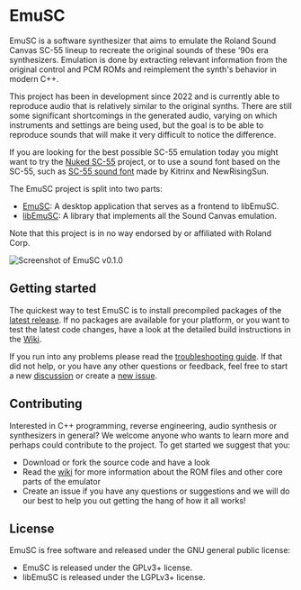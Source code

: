 # EmuSC

EmuSC is a software synthesizer that aims to emulate the Roland Sound Canvas SC-55 lineup to recreate the original sounds of these '90s era synthesizers. Emulation is done by extracting relevant information from the original control and PCM ROMs and reimplement the synth's behavior in modern C++.

This project has been in development since 2022 and is currently able to reproduce audio that is relatively similar to the original synths. There are still some significant shortcomings in the generated audio, varying on which instruments and settings are being used, but the goal is to be able to reproduce sounds that will make it very difficult to notice the difference.

If you are looking for the best possible SC-55 emulation today you might want to try the [Nuked SC-55](https://github.com/nukeykt/Nuked-SC55) project, or to use a sound font based on the SC-55, such as [SC-55 sound font](https://github.com/Kitrinx/SC55_Soundfont) made by Kitrinx and NewRisingSun.

The EmuSC project is split into two parts:
* [EmuSC](./emusc): A desktop application that serves as a frontend to libEmuSC.
* [libEmuSC](./libemusc): A library that implements all the Sound Canvas emulation.

Note that this project is in no way endorsed by or affiliated with Roland Corp.

![Screenshot of EmuSC v0.1.0](https://raw.githubusercontent.com/wiki/skjelten/emusc/images/Screenshot_EmuSC_0_1_0.png)


## Getting started

The quickest way to test EmuSC is to install precompiled packages of the [latest release](https://github.com/skjelten/emusc/releases/latest). If no packages are available for your platform, or you want to test the latest code changes, have a look at the detailed build instructions in the [Wiki](https://github.com/skjelten/emusc/wiki/Build-Instructions).

If you run into any problems please read the [troubleshooting guide](https://github.com/skjelten/emusc/wiki/Troubleshooting-Guide). If that did not help, or you have any other questions or feedback, feel free to start a new [discussion](https://github.com/skjelten/emusc/discussions) or create a [new issue](https://github.com/skjelten/emusc/issues).


## Contributing

Interested in C++ programming, reverse engineering, audio synthesis or synthesizers in general? We welcome anyone who wants to learn more and perhaps could contribute to the project. To get started we suggest that you:
* Download or fork the source code and have a look
* Read the [wiki](https://github.com/skjelten/emusc/wiki) for more information about the ROM files and other core parts of the emulator
* Create an issue if you have any questions or suggestions and we will do our best to help you out getting the hang of how it all works!


## License

EmuSC is free software and released under the GNU general public license:
* EmuSC is released under the GPLv3+ license.
* libEmuSC is released under the LGPLv3+ license.
